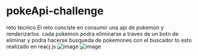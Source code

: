 # pokeApi-challenge

reto tecnico
El reto conciste en consumir una api de pokemon y renderizarlos.
cada pokemon podra eliminarse a traves de un botn de eliminar
y podra hacerse busqueda de pokemones con el buscador
to esto realizado en reacj js
![image](https://github.com/user-attachments/assets/723d0d60-9070-42e8-8ff1-3b3567afdabd)
![image](https://github.com/user-attachments/assets/1024e48d-8ddb-4940-9aef-6be6a6210998)
